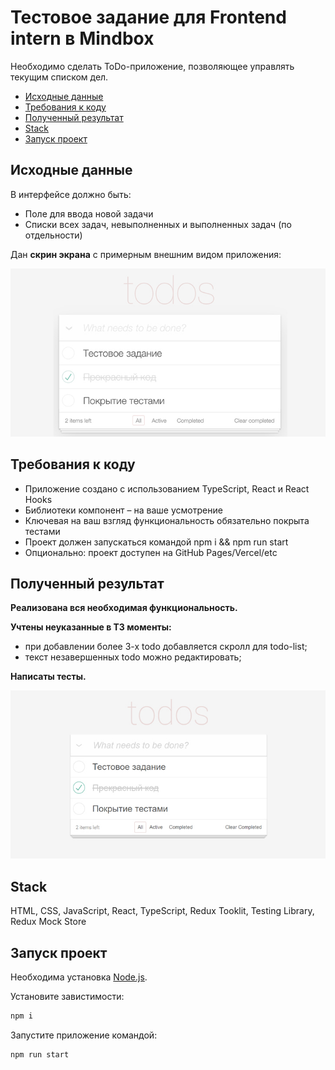 # Тестовое задание для Frontend intern в Mindbox

Необходимо сделать ToDo-приложение, позволяющее управлять текущим списком дел.

- [Исходные данные](#исходные-данные)
- [Требования к коду](#требования-к-коду)
- [Полученный результат](#полученный-результат)
- [Stack](#stack)
- [Запуск проект](#запуск-проект)

## Исходные данные

В интерфейсе должно быть:
 - Поле для ввода новой задачи
 - Списки всех задач, невыполненных и выполненных задач (по отдельности)

Дан **скрин экрана** с примерным внешним видом приложения:

![Скрин примера](README_static/screen.jpg)

## Требования к коду

 - Приложение создано с использованием TypeScript, React и React Hooks
 - Библиотеки компонент – на ваше усмотрение
 - Ключевая на ваш взгляд функциональность обязательно покрыта тестами
 - Проект должен запускаться командой npm i && npm run start
 - Опционально: проект доступен на GitHub Pages/Vercel/etc

## Полученный результат

**Реализована вся необходимая функциональность.**

**Учтены неуказанные в ТЗ  моменты:**
 - при добавлении более 3-х todo добавляется скролл для todo-list;
 - текст незавершенных todo можно редактировать;

**Написаты тесты.**

![Результат](README_static/result.jpg)

## Stack
HTML, CSS, JavaScript, React, TypeScript, Redux Tooklit, Testing Library, Redux Mock Store

## Запуск проект

Необходима установка [Node.js](https://nodejs.org/en).

Установите завистимости:
```sh
npm i
```

Запустите приложение командой:
```sh
npm run start
```
